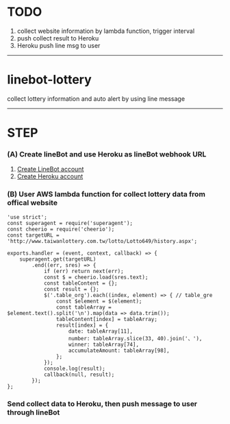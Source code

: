 # TODO
1. collect website information by lambda function, trigger interval
2. push collect result to Heroku
3. Heroku push line msg to user


---
# linebot-lottery
collect lottery information and auto alert by using line message

---
# STEP
### (A) Create lineBot and use Heroku as lineBot webhook URL
1. [Create LineBot account](https://business.line.me/zh-hant/companies/1349954/entry/botapi_devtrial)
2. [Create Heroku account]()


### (B) User AWS lambda function for collect lottery data from offical website
```
'use strict';
const superagent = require('superagent');
const cheerio = require('cheerio');
const targetURL = 'http://www.taiwanlottery.com.tw/lotto/Lotto649/history.aspx';

exports.handler = (event, context, callback) => {
    superagent.get(targetURL)
        .end((err, sres) => {
            if (err) return next(err);
            const $ = cheerio.load(sres.text);
            const tableContent = {};
            const result = {};
            $('.table_org').each((index, element) => { // table_gre
                const $element = $(element);
                const tableArray = $element.text().split('\n').map(data => data.trim());
                tableContent[index] = tableArray;
                result[index] = {
                    date: tableArray[11],
                    number: tableArray.slice(33, 40).join('、'),
                    winner: tableArray[74],
                    accumulateAmount: tableArray[98],
                };
            });
            console.log(result);
            callback(null, result);
        });
};
```

### Send collect data to Heroku, then push message to user through lineBot
